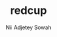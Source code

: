 ---
title: redcup
github: https://github.com/nadjetey/redcup
demo: http://nadjetey.github.io/redcup/
author: Nii Adjetey Sowah
ssg:
  - Jekyll
cms:
  - No Cms
---